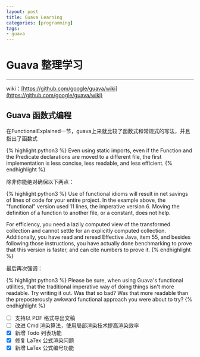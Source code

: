 ```yaml
---
layout: post
title: Guava Learning
categories: [programming]
tags:
- guava
---
```


# Guava 整理学习

------

wiki：[https://github.com/google/guava/wiki](https://github.com/google/guava/wiki)

## Guava 函数式编程

在FunctionalExplained一节，guava上来就比较了函数式和常规式的写法，并且指出了函数式

{% highlight python3 %}
Even using static imports, even if the Function and the Predicate declarations are moved to a different file, the first implementation is less concise, less readable, and less efficient.
{% endhighlight %}

除非你能绝对确保以下两点：

{% highlight python3 %}
Use of functional idioms will result in net savings of lines of code for your entire project. In the example above, the "functional" version used 11 lines, the imperative version 6. Moving the definition of a function to another file, or a constant, does not help.

For efficiency, you need a lazily computed view of the transformed collection and cannot settle for an explicitly computed collection. Additionally, you have read and reread Effective Java, item 55, and besides following those instructions, you have actually done benchmarking to prove that this version is faster, and can cite numbers to prove it.
{% endhighlight %}

最后再次强调：

{% highlight python3 %}
Please be sure, when using Guava's functional utilities, that the traditional imperative way of doing things isn't more readable. Try writing it out. Was that so bad? Was that more readable than the preposterously awkward functional approach you were about to try?
{% endhighlight %}


- [ ] 支持以 PDF 格式导出文稿
- [ ] 改进 Cmd 渲染算法，使用局部渲染技术提高渲染效率
- [x] 新增 Todo 列表功能
- [x] 修复 LaTex 公式渲染问题
- [x] 新增 LaTex 公式编号功能
